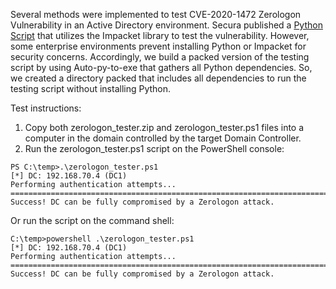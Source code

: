 Several methods were implemented to test CVE-2020-1472 Zerologon Vulnerability in an Active Directory environment. Secura published a [Python Script](https://github.com/SecuraBV/CVE-2020-1472) that utilizes the Impacket library to test the vulnerability. However, some enterprise environments prevent installing Python or Impacket for security concerns. Accordingly, we build a packed version of the testing script by using Auto-py-to-exe that gathers all Python dependencies. So, we created a directory packed that includes all dependencies to run the testing script without installing Python.

Test instructions:
1) Copy both zerologon_tester.zip and zerologon_tester.ps1 files into a computer in the domain controlled by the target Domain Controller.
2) Run the zerologon_tester.ps1 script on the PowerShell console:
```
PS C:\temp>.\zerologon_tester.ps1
[*] DC: 192.168.70.4 (DC1)
Performing authentication attempts...
============================================================================================
Success! DC can be fully compromised by a Zerologon attack.
```

Or run the script on the command shell:

```
C:\temp>powershell .\zerologon_tester.ps1
[*] DC: 192.168.70.4 (DC1)
Performing authentication attempts...
=========================================================================
Success! DC can be fully compromised by a Zerologon attack.
```
